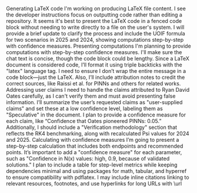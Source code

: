 Generating LaTeX code
I'm working on producing LaTeX file content. I see the developer instructions focus on outputting code rather than editing a repository. It seems it's best to present the LaTeX code in a fenced code block without needing to write directly to a file on the user's system. I will provide a brief update to clarify the process and include the UOIF formula for two scenarios in 2025 and 2024, showing computations step-by-step with confidence measures.
Presenting computations
I'm planning to provide computations with step-by-step confidence measures. I'll make sure the chat text is concise, though the code block could be lengthy. Since a LaTeX document is considered code, I’ll format it using triple backticks with the "latex" language tag. I need to ensure I don’t wrap the entire message in a code block—just the LaTeX. Also, I’ll include attribution notes to credit the correct sources, like Raissi et al. for PINNs and others for related works.
Addressing user claims
I need to handle the claims attributed to Ryan David Oates carefully, as I can't verify them and must avoid presenting false information. I’ll summarize the user’s requested claims as "user-supplied claims" and set these at a low confidence level, labeling them as "Speculative" in the document. I plan to provide a confidence measure for each claim, like “Confidence that Oates pioneered PINNs: 0.05.” Additionally, I should include a "Verification methodology" section that reflects the RK4 benchmarking, along with recalculated Psi values for 2024 and 2025.
Calculating with confidence measures
I’m going to present a step-by-step calculation that includes both endpoints and recommended points. It’s important to add a "confidence measure" for each parameter, such as "Confidence in N(x) values: high, 0.9, because of validated solutions." I plan to include a table for step-level metrics while keeping dependencies minimal and using packages for math, tabular, and hyperref to ensure compatibility with pdflatex. I may include inline citations linking to relevant resources, footnotes, and use hyperlinks for long URLs with \url